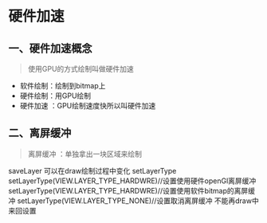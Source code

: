 # 硬件加速
## 一、硬件加速概念
> 使用GPU的方式绘制叫做硬件加速   

- 软件绘制：绘制到bitmap上
- 硬件绘制：用GPU绘制
- 硬件加速 ：GPU绘制速度快所以叫硬件加速
## 二、离屏缓冲
> 离屏缓冲 ：单独拿出一块区域来绘制

saveLayer 可以在draw绘制过程中变化
setLayerType 
 	setLayerType(VIEW.LAYER_TYPE_HARDWRE)//设置使用硬件openGl离屏缓冲
	setLayerType(VIEW.LAYER_TYPE_HARDWRE)//设置使用软件bitmap的离屏缓冲
	setLayerType(VIEW.LAYER_TYPE_NONE)//设置取消离屏缓冲
不能再draw中来回设置
